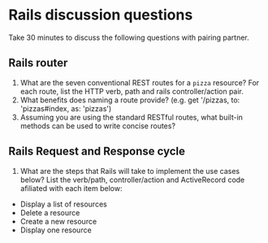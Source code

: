 # Rails discussion questions

Take 30 minutes to discuss the following questions with pairing partner.

## Rails router

1. What are the seven conventional REST routes for a `pizza` resource? For each route, list the HTTP verb, path and rails controller/action pair.
1. What benefits does naming a route provide? (e.g. get '/pizzas, to: 'pizzas#index, as: 'pizzas')
1. Assuming you are using the standard RESTful routes, what built-in methods can be used to write concise routes?

## Rails Request and Response cycle

1. What are the steps that Rails will take to implement the use cases below? List the verb/path, controller/action and ActiveRecord code afiliated with each item below:
  - Display a list of resources
  - Delete a resource
  - Create a new resource
  - Display one resource

